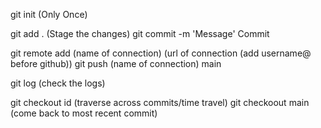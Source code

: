 git init (Only Once)

git add . (Stage the changes)
git commit -m 'Message' Commit

git remote add (name of connection) (url of connection (add username@ before github))
git push (name of connection) main


git log (check the logs)

git checkout id (traverse across commits/time travel)
git checkoout main (come back to most recent commit)